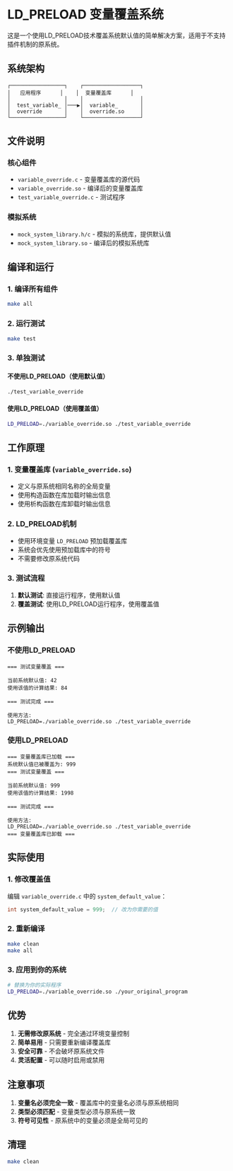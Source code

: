 # LD_PRELOAD 变量覆盖系统

这是一个使用LD_PRELOAD技术覆盖系统默认值的简单解决方案，适用于不支持插件机制的原系统。

## 系统架构

```
┌─────────────────┐    ┌──────────────────┐
│   应用程序      │    │  变量覆盖库      │
│                 │    │                  │
│  test_variable_ │───▶│  variable_       │
│  override       │    │  override.so     │
└─────────────────┘    └──────────────────┘
```

## 文件说明

### 核心组件
- `variable_override.c` - 变量覆盖库的源代码
- `variable_override.so` - 编译后的变量覆盖库
- `test_variable_override.c` - 测试程序

### 模拟系统
- `mock_system_library.h/c` - 模拟的系统库，提供默认值
- `mock_system_library.so` - 编译后的模拟系统库

## 编译和运行

### 1. 编译所有组件
```bash
make all
```

### 2. 运行测试
```bash
make test
```

### 3. 单独测试

#### 不使用LD_PRELOAD（使用默认值）
```bash
./test_variable_override
```

#### 使用LD_PRELOAD（使用覆盖值）
```bash
LD_PRELOAD=./variable_override.so ./test_variable_override
```

## 工作原理

### 1. 变量覆盖库 (`variable_override.so`)
- 定义与原系统相同名称的全局变量
- 使用构造函数在库加载时输出信息
- 使用析构函数在库卸载时输出信息

### 2. LD_PRELOAD机制
- 使用环境变量 `LD_PRELOAD` 预加载覆盖库
- 系统会优先使用预加载库中的符号
- 不需要修改原系统代码

### 3. 测试流程
1. **默认测试**: 直接运行程序，使用默认值
2. **覆盖测试**: 使用LD_PRELOAD运行程序，使用覆盖值

## 示例输出

### 不使用LD_PRELOAD
```
=== 测试变量覆盖 ===

当前系统默认值: 42
使用该值的计算结果: 84

=== 测试完成 ===

使用方法:
LD_PRELOAD=./variable_override.so ./test_variable_override
```

### 使用LD_PRELOAD
```
=== 变量覆盖库已加载 ===
系统默认值已被覆盖为: 999
=== 测试变量覆盖 ===

当前系统默认值: 999
使用该值的计算结果: 1998

=== 测试完成 ===

使用方法:
LD_PRELOAD=./variable_override.so ./test_variable_override
=== 变量覆盖库已卸载 ===
```

## 实际使用

### 1. 修改覆盖值
编辑 `variable_override.c` 中的 `system_default_value`：
```c
int system_default_value = 999;  // 改为你需要的值
```

### 2. 重新编译
```bash
make clean
make all
```

### 3. 应用到你的系统
```bash
# 替换为你的实际程序
LD_PRELOAD=./variable_override.so ./your_original_program
```

## 优势

1. **无需修改原系统** - 完全通过环境变量控制
2. **简单易用** - 只需要重新编译覆盖库
3. **安全可靠** - 不会破坏原系统文件
4. **灵活配置** - 可以随时启用或禁用

## 注意事项

1. **变量名必须完全一致** - 覆盖库中的变量名必须与原系统相同
2. **类型必须匹配** - 变量类型必须与原系统一致
3. **符号可见性** - 原系统中的变量必须是全局可见的

## 清理
```bash
make clean
``` 